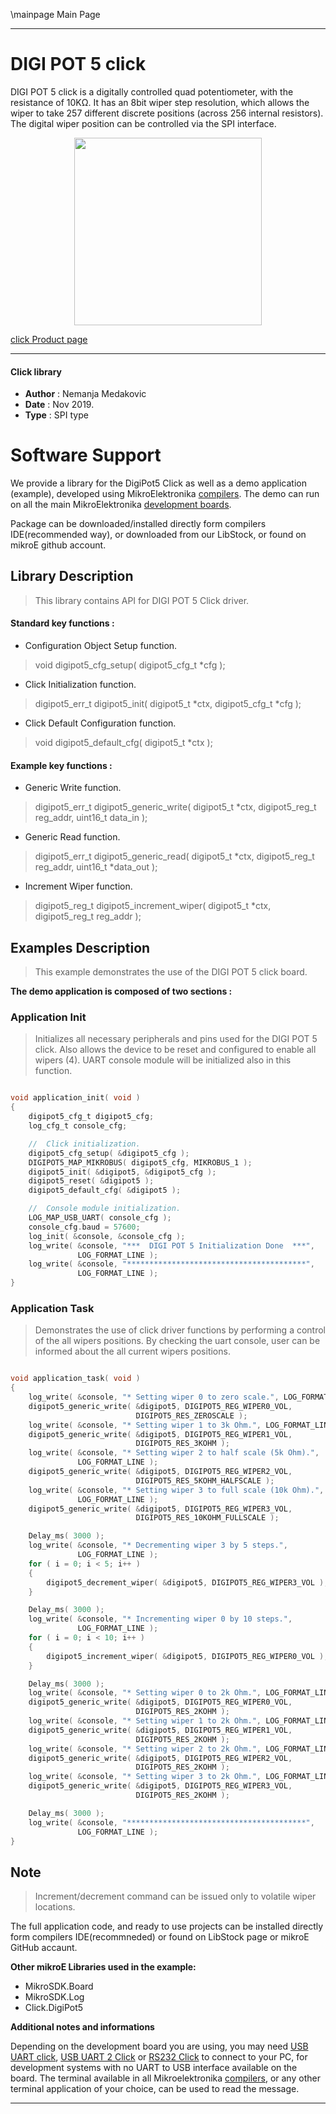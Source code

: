 \mainpage Main Page

 

---
# DIGI POT 5 click

DIGI POT 5 click is a digitally controlled quad potentiometer, with the resistance of 10KΩ.
It has an 8bit wiper step resolution, which allows the wiper to take 257 different discrete positions (across 256 internal resistors).
The digital wiper position can be controlled via the SPI interface.

<p align="center">
  <img src="http://download.mikroe.com/images/click_for_ide/digipot5_click.png" height=300px>
</p>

[click Product page](<https://www.mikroe.com/digipot-5-click>)

---


#### Click library

- **Author**        : Nemanja Medakovic
- **Date**          : Nov 2019.
- **Type**          : SPI type


# Software Support

We provide a library for the DigiPot5 Click 
as well as a demo application (example), developed using MikroElektronika 
[compilers](http://shop.mikroe.com/compilers).
The demo can run on all the main MikroElektronika [development boards](http://shop.mikroe.com/development-boards).

Package can be downloaded/installed directly form compilers IDE(recommended way), or downloaded from our LibStock, or found on mikroE github account.

## Library Description

> This library contains API for DIGI POT 5 Click driver.

#### Standard key functions :

- Configuration Object Setup function.
> void digipot5_cfg_setup( digipot5_cfg_t *cfg );
 
- Click Initialization function.
> digipot5_err_t digipot5_init( digipot5_t *ctx, digipot5_cfg_t *cfg );

- Click Default Configuration function.
> void digipot5_default_cfg( digipot5_t *ctx );

#### Example key functions :

- Generic Write function.
> digipot5_err_t digipot5_generic_write( digipot5_t *ctx, digipot5_reg_t reg_addr, uint16_t data_in );
 
- Generic Read function.
> digipot5_err_t digipot5_generic_read( digipot5_t *ctx, digipot5_reg_t reg_addr, uint16_t *data_out );

- Increment Wiper function.
> digipot5_reg_t digipot5_increment_wiper( digipot5_t *ctx, digipot5_reg_t reg_addr );

## Examples Description

>
> This example demonstrates the use of the DIGI POT 5 click board.
>

**The demo application is composed of two sections :**

### Application Init

>
> Initializes all necessary peripherals and pins used for the DIGI POT 5 click.
> Also allows the device to be reset and configured to enable all wipers (4).
> UART console module will be initialized also in this function.
>

```c

void application_init( void )
{
    digipot5_cfg_t digipot5_cfg;
    log_cfg_t console_cfg;

    //  Click initialization.
    digipot5_cfg_setup( &digipot5_cfg );
    DIGIPOT5_MAP_MIKROBUS( digipot5_cfg, MIKROBUS_1 );
    digipot5_init( &digipot5, &digipot5_cfg );
    digipot5_reset( &digipot5 );
    digipot5_default_cfg( &digipot5 );

    //  Console module initialization.
    LOG_MAP_USB_UART( console_cfg );
    console_cfg.baud = 57600;
    log_init( &console, &console_cfg );
    log_write( &console, "***  DIGI POT 5 Initialization Done  ***",
               LOG_FORMAT_LINE );
    log_write( &console, "****************************************",
               LOG_FORMAT_LINE );
}

```

### Application Task

>
> Demonstrates the use of click driver functions by performing a control of
> the all wipers positions. By checking the uart console, user can be informed
> about the all current wipers positions.
>

```c

void application_task( void )
{
    log_write( &console, "* Setting wiper 0 to zero scale.", LOG_FORMAT_LINE );
    digipot5_generic_write( &digipot5, DIGIPOT5_REG_WIPER0_VOL,
                            DIGIPOT5_RES_ZEROSCALE );
    log_write( &console, "* Setting wiper 1 to 3k Ohm.", LOG_FORMAT_LINE );
    digipot5_generic_write( &digipot5, DIGIPOT5_REG_WIPER1_VOL,
                            DIGIPOT5_RES_3KOHM );
    log_write( &console, "* Setting wiper 2 to half scale (5k Ohm).",
               LOG_FORMAT_LINE );
    digipot5_generic_write( &digipot5, DIGIPOT5_REG_WIPER2_VOL,
                            DIGIPOT5_RES_5KOHM_HALFSCALE );
    log_write( &console, "* Setting wiper 3 to full scale (10k Ohm).",
               LOG_FORMAT_LINE );
    digipot5_generic_write( &digipot5, DIGIPOT5_REG_WIPER3_VOL,
                            DIGIPOT5_RES_10KOHM_FULLSCALE );

    Delay_ms( 3000 );
    log_write( &console, "* Decrementing wiper 3 by 5 steps.",
               LOG_FORMAT_LINE );
    for ( i = 0; i < 5; i++ )
    {
        digipot5_decrement_wiper( &digipot5, DIGIPOT5_REG_WIPER3_VOL );
    }

    Delay_ms( 3000 );
    log_write( &console, "* Incrementing wiper 0 by 10 steps.",
               LOG_FORMAT_LINE );
    for ( i = 0; i < 10; i++ )
    {
        digipot5_increment_wiper( &digipot5, DIGIPOT5_REG_WIPER0_VOL );
    }

    Delay_ms( 3000 );
    log_write( &console, "* Setting wiper 0 to 2k Ohm.", LOG_FORMAT_LINE );
    digipot5_generic_write( &digipot5, DIGIPOT5_REG_WIPER0_VOL,
                            DIGIPOT5_RES_2KOHM );
    log_write( &console, "* Setting wiper 1 to 2k Ohm.", LOG_FORMAT_LINE );
    digipot5_generic_write( &digipot5, DIGIPOT5_REG_WIPER1_VOL,
                            DIGIPOT5_RES_2KOHM );
    log_write( &console, "* Setting wiper 2 to 2k Ohm.", LOG_FORMAT_LINE );
    digipot5_generic_write( &digipot5, DIGIPOT5_REG_WIPER2_VOL,
                            DIGIPOT5_RES_2KOHM );
    log_write( &console, "* Setting wiper 3 to 2k Ohm.", LOG_FORMAT_LINE );
    digipot5_generic_write( &digipot5, DIGIPOT5_REG_WIPER3_VOL,
                            DIGIPOT5_RES_2KOHM );

    Delay_ms( 3000 );
    log_write( &console, "****************************************",
               LOG_FORMAT_LINE );
}

```

## Note

>
> Increment/decrement command can be issued only to volatile wiper locations.
>

The full application code, and ready to use projects can be  installed directly form compilers IDE(recommneded) or found on LibStock page or mikroE GitHub accaunt.

**Other mikroE Libraries used in the example:**

- MikroSDK.Board
- MikroSDK.Log
- Click.DigiPot5

**Additional notes and informations**

Depending on the development board you are using, you may need 
[USB UART click](http://shop.mikroe.com/usb-uart-click), 
[USB UART 2 Click](http://shop.mikroe.com/usb-uart-2-click) or 
[RS232 Click](http://shop.mikroe.com/rs232-click) to connect to your PC, for 
development systems with no UART to USB interface available on the board. The 
terminal available in all Mikroelektronika 
[compilers](http://shop.mikroe.com/compilers), or any other terminal application 
of your choice, can be used to read the message.



---
